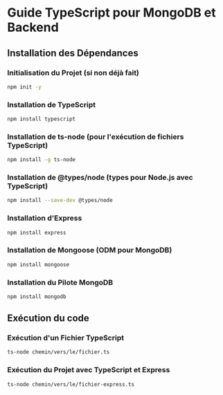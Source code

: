 # Guide TypeScript pour MongoDB et Backend

## Installation des Dépendances

### Initialisation du Projet (si non déjà fait)
```bash
npm init -y
```

### Installation de TypeScript
```bash
npm install typescript
```

### Installation de ts-node (pour l'exécution de fichiers TypeScript)
```bash
npm install -g ts-node
```

### Installation de @types/node (types pour Node.js avec TypeScript)
```bash
npm install --save-dev @types/node
```

### Installation d'Express
```bash
npm install express
```

### Installation de Mongoose (ODM pour MongoDB)
```bash
npm install mongoose
```

### Installation du Pilote MongoDB
```bash
npm install mongodb
```

## Exécution du code

### Exécution d'un Fichier TypeScript
```bash
ts-node chemin/vers/le/fichier.ts
```

### Exécution du Projet avec TypeScript et Express
```bash
ts-node chemin/vers/le/fichier-express.ts
```
